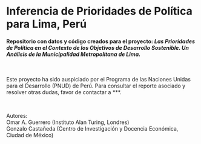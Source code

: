 # Inferencia de Prioridades de Política para Lima, Perú

#### Repositorio con datos y código creados para el proyecto: *Las Prioridades de Política en el Contexto de los Objetivos de Desarrollo Sostenible. Un Análisis de la  Municipalidad Metropolitana de Lima.*

<br/>

Este proyecto ha sido auspiciado por el Programa de las Naciones Unidas para el Desarrollo (PNUD) de Perú. Para consultar el reporte asociado y resolver otras dudas, favor de contactar a ***.

<br/>

Autores:<br/>
Omar A. Guerrero (Instituto Alan Turing, Londres)<br/>
Gonzalo Castañeda (Centro de Investigación y Docencia Económica, Ciudad de México)



